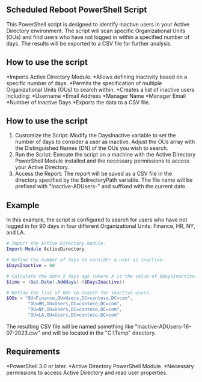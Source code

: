 Scheduled Reboot PowerShell Script
-------------------------------------

This PowerShell script is designed to identify inactive users in your Active Directory environment. The script will scan specific Organizational Units (OUs) and find users who have not logged in within a specified number of days. The results will be exported to a CSV file for further analysis.

How to use the script
-------------------------------------

*Imports Active Directory Module.
*Allows defining inactivity based on a specific number of days.
*Permits the specification of multiple Organizational Units (OUs) to search within.
*Creates a list of inactive users including:
    *Username
    *Email Address
    *Manager Name
    *Manager Email
    *Number of Inactive Days
*Exports the data to a CSV file.


How to use the script
-------------------------------------

1. Customize the Script: Modify the DaysInactive variable to set the number of days to consider a user as inactive. Adjust the OUs array with the Distinguished Names (DN) of the OUs you wish to search.
2. Run the Script: Execute the script on a machine with the Active Directory PowerShell Module installed and the necessary permissions to access your Active Directory.
3. Access the Report: The report will be saved as a CSV file in the directory specified by the $directoryPath variable. The file name will be prefixed with "Inactive-ADUsers-" and suffixed with the current date.

Example
-------------------------------------

In this example, the script is configured to search for users who have not logged in for 90 days in four different Organizational Units: Finance, HR, NY, and LA.

```powershell
# Import the Active Directory module.
Import-Module ActiveDirectory

# Define the number of days to consider a user as inactive.
$DaysInactive = 90

# Calculate the date X days ago (where X is the value of $DaysInactive) from the current date.
$time = (Get-Date).Adddays(-($DaysInactive))

# Define the list of OUs to search for inactive users. 
$OUs = "OU=Finance,OU=Users,DC=contoso,DC=com", 
        "OU=HR,OU=Users,DC=contoso,DC=com", 
        "OU=NY,OU=Users,DC=contoso,DC=com",
        "OU=LA,OU=Users,DC=contoso,DC=com"

```

The resulting CSV file will be named something like "Inactive-ADUsers-16-07-2023.csv" and will be located in the "C:\Temp" directory.

Requirements
-------------------------------------
*PowerShell 3.0 or later.
*Active Directory PowerShell Module.
*Necessary permissions to access Active Directory and read user properties.